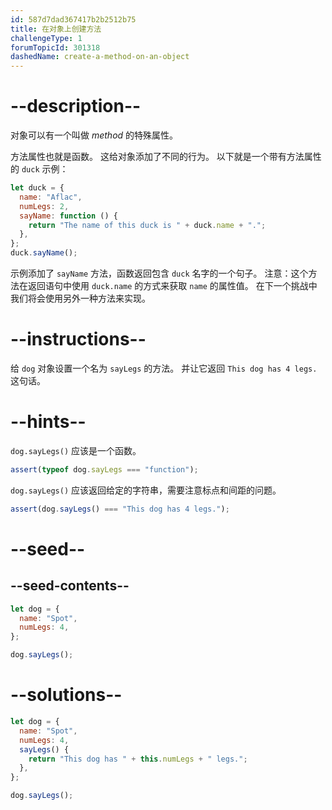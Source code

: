 ```yaml
---
id: 587d7dad367417b2b2512b75
title: 在对象上创建方法
challengeType: 1
forumTopicId: 301318
dashedName: create-a-method-on-an-object
---
```


# --description--

对象可以有一个叫做 <dfn>method</dfn> 的特殊属性。

方法属性也就是函数。 这给对象添加了不同的行为。 以下就是一个带有方法属性的 `duck` 示例：

```js
let duck = {
  name: "Aflac",
  numLegs: 2,
  sayName: function () {
    return "The name of this duck is " + duck.name + ".";
  },
};
duck.sayName();
```

示例添加了 `sayName` 方法，函数返回包含 `duck` 名字的一个句子。 注意：这个方法在返回语句中使用 `duck.name` 的方式来获取 `name` 的属性值。 在下一个挑战中我们将会使用另外一种方法来实现。

# --instructions--

给 `dog` 对象设置一个名为 `sayLegs` 的方法。 并让它返回 `This dog has 4 legs.` 这句话。

# --hints--

`dog.sayLegs()` 应该是一个函数。

```js
assert(typeof dog.sayLegs === "function");
```

`dog.sayLegs()` 应该返回给定的字符串，需要注意标点和间距的问题。

```js
assert(dog.sayLegs() === "This dog has 4 legs.");
```

# --seed--

## --seed-contents--

```js
let dog = {
  name: "Spot",
  numLegs: 4,
};

dog.sayLegs();
```

# --solutions--

```js
let dog = {
  name: "Spot",
  numLegs: 4,
  sayLegs() {
    return "This dog has " + this.numLegs + " legs.";
  },
};

dog.sayLegs();
```

